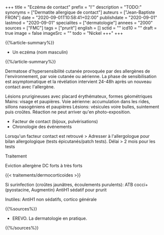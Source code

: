 +++
title = "Eczéma de contact"
prefix = "l'"
description = "TODO:"
synonyms = ["Dermatite allergique de contact"]
auteurs = ["Jean-Baptiste FRON"]
date = "2020-09-01T10:58:41+02:00"
publishdate = "2020-09-01"
lastmod = "2020-09-01"
specialites = ["dermatologie"]
annees = "2000"
sources = ["FMC"]
tags = ["prurit"]
english = []
sctid = ""
icd10 = ""
draft = true
image = false
imageSrc = ""
todo = "Nickel +++"
+++

{{%article-summary%}}

- Un eczéma (nom masculin)

{{%/article-summary%}}

Dermatose d'hypersensibilité cutanée provoquée par des allergènes de l'environnement, par voie cutanée ou aérienne.
La phase de sensibilisation est asymptomatique et la révélation intervient 24-48h après un nouveau contact avec l'allergène.

Lésions prurigineuses avec placard érythémateux, formes géométriques
Mains: visage et paupières.
Voie aérienne: accumulation dans les rides, sillons nasogéniens et paupières
Lésions: vésicules voire bulles, suintement puis croûtes.
Réaction ne peut arriver qu'en photo-exposition.

- Facteur de contact (bijoux, pulvérisations)
- Chronologie des événements

Lorsqu'un facteur contact est retrouvé > Adresser à l'allergologue pour bilan allergologique (tests épicutanés/patch tests).
Délai > 2 mois pour les tests

Traitement

Eviction allergène
DC forts à très forts

{{< traitements/dermocorticoides >}}

Si surinfection (croûtes jaunâtres, écoulements purulents): ATB cocci+ (pyostacine, Augmentin)
AntiH1 sédatif pour prurit

Inutiles: AntiH1 non sédatifs, cortico générale

{{%sources%}}

- EREVO. La dermatologie en pratique.

{{%/sources%}}
